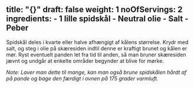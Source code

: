 title: "{}"
draft: false
weight: 1
noOfServings: 2
ingredients:
	- 1 lille spidskål
	- Neutral olie
	- Salt
	- Peber
---

Spidskål deles i kvarte eller halve afhængigt af kålens størrelse. Krydr
med salt, og steg i olie på skæresiden indtil denne er kraftigt brunet
og kålen er mør. Ryst eventuelt panden let fra tid til anden, så man
bruner skæresiden jævnt og undgår at enkelte områder begynder at blive
for mørke.

*Note: Laver man dette til mange, kan man også brune spidskålen hårdt af
på pande og bage den færdigt i ovnen på 175 grader varmluft.*

